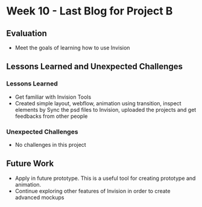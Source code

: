 
# Week 10 - Last Blog for Project B
## Evaluation
- Meet the goals of learning how to use Invision
## Lessons Learned and Unexpected Challenges 
### Lessons Learned
- Get familiar with Invision Tools
- Created simple layout, webflow, animation using transition, inspect elements by Sync the psd files to Invision, uploaded the projects and get feedbacks from other people
### Unexpected Challenges 
- No challenges in this project

## Future Work
- Apply in future prototype. This is a useful tool for creating prototype and animation.
- Continue exploring other features of Invision in order to create advanced mockups
